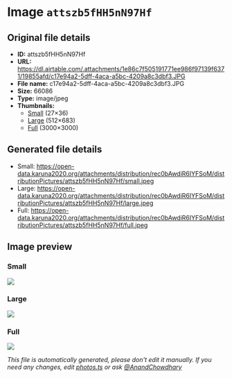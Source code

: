 # Image `attszb5fHH5nN97Hf`

## Original file details

- **ID:** attszb5fHH5nN97Hf
- **URL:** https://dl.airtable.com/.attachments/1e86c7f505191771ee986f97139f6371/19855afd/c17e94a2-5dff-4aca-a5bc-4209a8c3dbf3.JPG
- **File name:** c17e94a2-5dff-4aca-a5bc-4209a8c3dbf3.JPG
- **Size:** 66086
- **Type:** image/jpeg
- **Thumbnails:**
  - [Small](https://dl.airtable.com/.attachmentThumbnails/0ea30bc15fbd254d3410b4707e298e0b/bdbf9f27) (27×36)
  - [Large](https://dl.airtable.com/.attachmentThumbnails/7a480a8836af2a8776ae3fc87305a1ee/2897c2d5) (512×683)
  - [Full](https://dl.airtable.com/.attachmentThumbnails/26dd6095a4ce95700a37478cb6c1fdab/1dcc5eb4) (3000×3000)

## Generated file details

- Small: https://open-data.karuna2020.org/attachments/distribution/rec0bAwdiR6IYFSoM/distributionPictures/attszb5fHH5nN97Hf/small.jpeg
- Large: https://open-data.karuna2020.org/attachments/distribution/rec0bAwdiR6IYFSoM/distributionPictures/attszb5fHH5nN97Hf/large.jpeg
- Full: https://open-data.karuna2020.org/attachments/distribution/rec0bAwdiR6IYFSoM/distributionPictures/attszb5fHH5nN97Hf/full.jpeg

## Image preview

### Small

![](https://open-data.karuna2020.org/attachments/distribution/rec0bAwdiR6IYFSoM/distributionPictures/attszb5fHH5nN97Hf/small.jpeg)

### Large

![](https://open-data.karuna2020.org/attachments/distribution/rec0bAwdiR6IYFSoM/distributionPictures/attszb5fHH5nN97Hf/large.jpeg)

### Full

![](https://open-data.karuna2020.org/attachments/distribution/rec0bAwdiR6IYFSoM/distributionPictures/attszb5fHH5nN97Hf/full.jpeg)

_This file is automatically generated, please don't edit it manually. If you need any changes, edit [photos.ts](/photos.ts) or ask [@AnandChowdhary](https://github.com/AnandChowdhary)_
